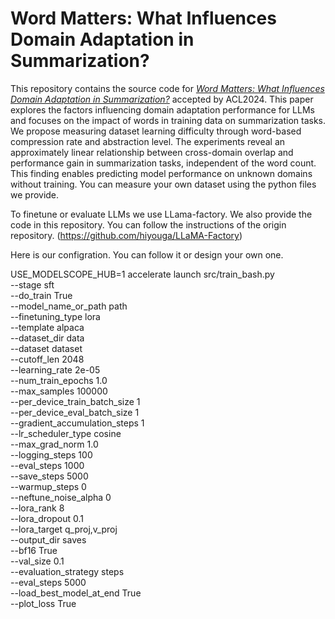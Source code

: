 # Word Matters: What Influences Domain Adaptation in Summarization?
This repository contains the source code for [_Word Matters: What Influences Domain Adaptation in Summarization?_](https://aclanthology.org/2024.acl-long.715/) accepted by ACL2024. This paper explores the factors influencing domain adaptation performance for LLMs and focuses on the impact of words in training data on summarization tasks. We propose measuring dataset learning difficulty through word-based compression rate and abstraction level. The experiments reveal an approximately linear relationship between cross-domain overlap and performance gain in summarization tasks, independent of the word count. This finding enables predicting model performance on unknown domains without training.
You can measure your own dataset using the python files we provide.

To finetune or evaluate LLMs we use LLama-factory. We also provide the code in this repository. You can follow the instructions of the origin repository. (https://github.com/hiyouga/LLaMA-Factory)

Here is our configration. You can follow it or design your own one.

USE_MODELSCOPE_HUB=1 accelerate launch src/train_bash.py \
    --stage sft \
    --do_train True \
    --model_name_or_path path\
    --finetuning_type lora \
    --template alpaca \
    --dataset_dir data \
    --dataset dataset \
    --cutoff_len 2048 \
    --learning_rate 2e-05 \
    --num_train_epochs 1.0 \
    --max_samples 100000 \
    --per_device_train_batch_size 1 \
    --per_device_eval_batch_size 1 \
    --gradient_accumulation_steps 1 \
    --lr_scheduler_type cosine \
    --max_grad_norm 1.0 \
    --logging_steps 100 \
    --eval_steps 1000 \
    --save_steps 5000 \
    --warmup_steps 0 \
    --neftune_noise_alpha 0 \
    --lora_rank 8 \
    --lora_dropout 0.1 \
    --lora_target q_proj,v_proj \
    --output_dir saves \
    --bf16 True \
    --val_size 0.1 \
    --evaluation_strategy steps \
    --eval_steps 5000 \
    --load_best_model_at_end True \
    --plot_loss True 
